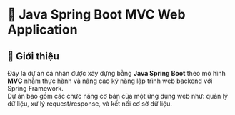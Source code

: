 # 📌 Java Spring Boot MVC Web Application

## 📝 Giới thiệu
Đây là dự án cá nhân được xây dựng bằng **Java Spring Boot** theo mô hình **MVC** nhằm thực hành và nâng cao kỹ năng lập trình web backend với Spring Framework.  
Dự án bao gồm các chức năng cơ bản của một ứng dụng web như: quản lý dữ liệu, xử lý request/response, và kết nối cơ sở dữ liệu.